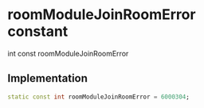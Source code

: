 


# roomModuleJoinRoomError constant







int const roomModuleJoinRoomError
  







## Implementation

```dart
static const int roomModuleJoinRoomError = 6000304;
```







